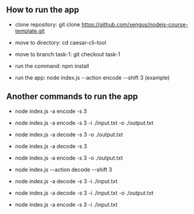  
 ## How to run the app

- clone repository: git clone https://github.com/xengus/nodejs-course-template.git

- move to directory: cd caesar-cli-tool

- move to branch task-1: git checkout task-1

- run the command: npm install

- run the app: node index.js --action encode --shift 3 (example)


 ## Another commands to run the app

- node index.js -a encode -s 3

- node index.js -a encode -s 3 -i ./input.txt -o ./output.txt

- node index.js -a decode -s 3 -o ./output.txt

- node index.js -a decode -s 3

- node index.js -a encode -s 3 -o ./output.txt

- node index.js --action decode --shift 3

- node index.js -a decode -s 3 -i ./input.txt

- node index.js -a decode -s 3 -i ./input.txt -o ./output.txt

- node index.js -a encode -s 3 -i ./input.txt
